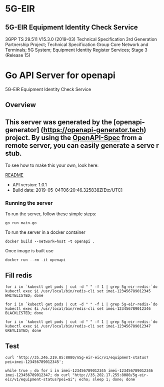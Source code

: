 # 5G-EIR

## 5G-EIR Equipment Identity Check Service

3GPP TS 29.511 V15.3.0 (2019-03) Technical Specification 3rd Generation Partnership Project; Technical Specification Group Core Network and Terminals; 5G System; Equipment Identity Register Services; Stage 3 (Release 15)

# Go API Server for openapi

5G-EIR Equipment Identity Check Service

## Overview
This server was generated by the [openapi-generator]
(https://openapi-generator.tech) project.
By using the [OpenAPI-Spec](https://github.com/OAI/OpenAPI-Specification) from a remote server, you can easily generate a serve
r stub.  
-

To see how to make this your own, look here:

[README](https://openapi-generator.tech)

- API version: 1.0.1
- Build date: 2019-05-04T06:20:46.325838Z[Etc/UTC]


### Running the server
To run the server, follow these simple steps:

```
go run main.go
```

To run the server in a docker container
```
docker build --network=host -t openapi .
```

Once image is built use
```
docker run --rm -it openapi 
```

## Fill redis
```for i in `kubectl get pods | cut -d " " -f 1 | grep 5g-eir-redis-`do kubectl exec $i /usr/local/bin/redis-cli set imei-123456789012345 WHITELISTED; done```

```for i in `kubectl get pods | cut -d " " -f 1 | grep 5g-eir-redis-`do kubectl exec $i /usr/local/bin/redis-cli set imei-123456789012346 BLACKLISTED; done```

```for i in `kubectl get pods | cut -d " " -f 1 | grep 5g-eir-redis-`do kubectl exec $i /usr/local/bin/redis-cli set imei-123456789012347 GREYLISTED; done```

## Test
```curl 'http://35.246.219.85:8080/n5g-eir-eic/v1/equipment-status?pei=imei-123456789012345';```

```while true ; do for i in imei-123456789012345 imei-123456789012346 imei-123456789012347; do curl "http://35.202.17.255:8080/5g-eir-eic/v1/equipment-status?pei=$i"; echo; sleep 1; done; done```